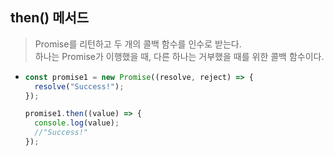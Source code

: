 ## then() 메서드

> Promise를 리턴하고 두 개의 콜백 함수를 인수로 받는다.<br> 하나는 Promise가 이행했을 때, 다른 하나는 거부했을 때를 위한 콜백 함수이다.

- ```javascript
  const promise1 = new Promise((resolve, reject) => {
    resolve("Success!");
  });

  promise1.then((value) => {
    console.log(value);
    //"Success!"
  });
  ```
